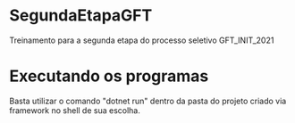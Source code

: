 # SegundaEtapaGFT
Treinamento para a segunda etapa do processo seletivo GFT_INIT_2021

# Executando os programas
Basta utilizar o comando "dotnet run" dentro da pasta do projeto criado via framework no shell de sua escolha.
